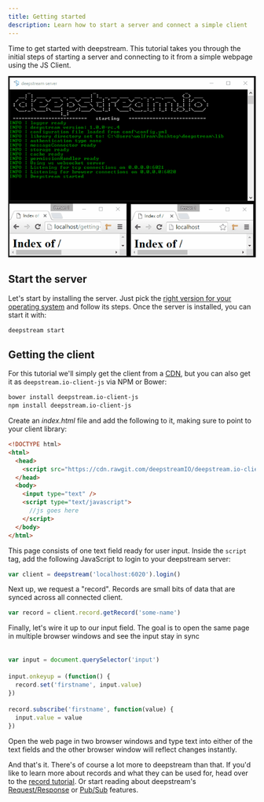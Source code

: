 ```yaml
---
title: Getting started
description: Learn how to start a server and connect a simple client
---
```


Time to get started with deepstream. This tutorial takes you through the initial steps of starting a server and connecting to it from a simple webpage using the JS Client.

![Getting Started Endresult](getting-started.gif)

## Start the server

Let's start by installing the server. Just pick the [right version for your operating system](/install/) and follow its steps. Once the server is installed, you can start it with:

```bash
deepstream start
```

## Getting the client

For this tutorial we'll simply get the client from a [CDN](https://cdn.rawgit.com/deepstreamIO/deepstream.io-client-js/master/dist/deepstream.min.js), but you can also get it as `deepstream.io-client-js` via NPM or Bower:

```bash
bower install deepstream.io-client-js
npm install deepstream.io-client-js
```

Create an _index.html_ file and add the following to it, making sure to point to your client library:

```html
<!DOCTYPE html>
<html>
  <head>
    <script src="https://cdn.rawgit.com/deepstreamIO/deepstream.io-client-js/master/dist/deepstream.min.js"></script>
  </head>
  <body>
    <input type="text" />
    <script type="text/javascript">
      //js goes here
    </script>
  </body>
</html>
```

This page consists of one text field ready for user input. Inside the `script` tag, add the following JavaScript to login to your deepstream server:

```javascript
var client = deepstream('localhost:6020').login()
```

Next up, we request a "record". Records are small bits of data that are synced
across all connected client.

```javascript
var record = client.record.getRecord('some-name')
```

Finally, let's wire it up to our input field. The goal is to open the same page in multiple browser windows and see the input stay in sync

```javascript

var input = document.querySelector('input')

input.onkeyup = (function() {
  record.set('firstname', input.value)
})

record.subscribe('firstname', function(value) {
  input.value = value
})
```

Open the web page in two browser windows and type text into either of the text fields and the other browser window will reflect changes instantly.

And that's it. There's of course a lot more to deepstream than that. If you'd like to learn more about records and what they can be used for, head over to the [record tutorial](/tutorials/core/datasync-records/). Or start reading about deepstream's [Request/Response](/tutorials/core/request-response-rpc/) or [Pub/Sub](/tutorials/core/pubsub-events/) features.

